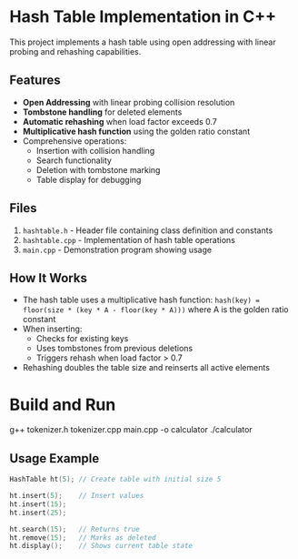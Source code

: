 # Hash Table Implementation in C++

This project implements a hash table using open addressing with linear probing and rehashing capabilities.

## Features

- **Open Addressing** with linear probing collision resolution
- **Tombstone handling** for deleted elements
- **Automatic rehashing** when load factor exceeds 0.7
- **Multiplicative hash function** using the golden ratio constant
- Comprehensive operations:
  - Insertion with collision handling
  - Search functionality
  - Deletion with tombstone marking
  - Table display for debugging

## Files

1. `hashtable.h` - Header file containing class definition and constants
2. `hashtable.cpp` - Implementation of hash table operations
3. `main.cpp` - Demonstration program showing usage

## How It Works

- The hash table uses a multiplicative hash function: `hash(key) = floor(size * (key * A - floor(key * A)))` where A is the golden ratio constant
- When inserting:
  - Checks for existing keys
  - Uses tombstones from previous deletions
  - Triggers rehash when load factor > 0.7
- Rehashing doubles the table size and reinserts all active elements

# Build and Run

g++ tokenizer.h tokenizer.cpp main.cpp -o calculator
./calculator
## Usage Example

```cpp
HashTable ht(5); // Create table with initial size 5

ht.insert(5);    // Insert values
ht.insert(15);
ht.insert(25);

ht.search(15);   // Returns true
ht.remove(15);   // Marks as deleted
ht.display();    // Shows current table state